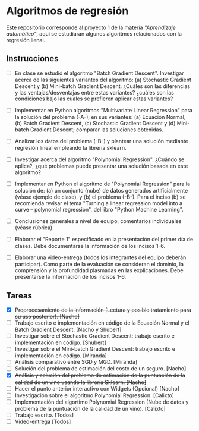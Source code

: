 # Algoritmos de regresión
Este repositorio corresponde al proyecto 1 de la materia *"Aprendizaje automático"*, aquí se estudiarán algunos algoritmos relacionados con la regresión lienal.

## Instrucciones
- [ ] En clase se estudió el algoritmo "Batch Gradient Descent". Investigar acerca de las siguientes variantes del algoritmo: (a) Stochastic Gradient Descent y (b) Mini-batch Gradient Descent. ¿Cuáles son las diferencias y las ventajas/desventajas entre estas variantes? ¿cuáles son las condiciones bajo las cuales se prefieren aplicar estas variantes?

- [ ] Implementar en Python algoritmos "Multivariate Linear Regression" para la solución del problema (-A-), en sus variantes: (a) Ecuación Normal, (b) Batch Gradient Descent, (c) Stochastic Gradient Descent y (d) Mini-batch Gradient Descent; comparar las soluciones obtenidas.

- [ ] Analizar los datos del problema (-B-) y plantear una solución mediante regresión lineal empleando la librería sklearn.

- [ ] Investigar acerca del algoritmo "Polynomial Regression". ¿Cuándo se aplica?, ¿qué problemas puede presentar una solución basada en este algoritmo?

- [ ] Implementar en Python el algoritmo de "Polynomial Regression" para la solución de: (a) un conjunto (nube) de datos generados artificialmente (véase ejemplo de clase), y (b) el problema (-B-). Para el inciso (b) se recomienda revisar el tema "Turning a linear regression model into a curve – polynomial regression", del libro "Python Machine Learning".

- [ ] Conclusiones generales a nivel de equipo; comentarios individuales (véase rúbrica).

- [ ] Elaborar el "Reporte 1" especificado en la presentación del primer día de clases. Debe documentarse la información de los incisos 1-6.

- [ ] Elaborar una video-entrega (todos los integrantes del equipo deberán participar). Como parte de la evaluación se consideran el dominio, la comprensión y la profundidad plasmadas en las explicaciones. Debe presentarse la información de los incisos 1-6.

## Tareas
- [X] ~~Preprocesamiento de la información (Lectura y posible tratamiento para su uso posterior). [Nacho]~~
- [ ] Trabajo escrito e ~~implementación en código de la Ecuación Normal~~ y el Batch Gradient Descent. [Nacho y Shubert]
- [ ] Investigar sobre el Stochastic Gradient Descent: trabajo escrito e implementación en código. [Shubert]
- [ ] Investigar sobre el Mini-batch Gradient Descent: trabajo escrito e implementación en código. [Miranda]
- [ ] Análisis comparativo entre SGD y MGD. [Miranda]
- [ ] Solución del problema de estimación del costo de un seguro. [Nacho]
- [X] ~~Análisis y solución del problema de estimación de la puntuación de la calidad de un vino usando la librería Sklearn. [Nacho]~~
- [ ] Hacer el punto anterior interactivo con Widgets (Opcional) [Nacho]
- [ ] Investigación sobre el algoritmo Polynomial Regression. [Calixto]
- [ ] Implementación del algortimo Polynomial Regression (Nube de datos y problema de la puntuación de la calidad de un vino). [Calixto]
- [ ] Trabajo escrito. [Todos]
- [ ] Video-entrega [Todos]
